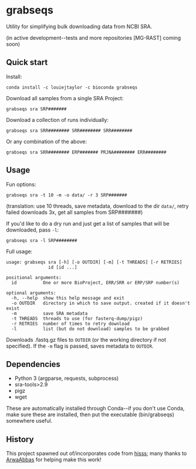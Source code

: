 # grabseqs

Utility for simplifying bulk downloading data from NCBI SRA.

(in active development--tests and more repositories [MG-RAST] coming soon)

## Quick start

Install:

    conda install -c louiejtaylor -c bioconda grabseqs

Download all samples from a single SRA Project:

    grabseqs sra SRP#######
    
Download a collection of runs individually:

    grabseqs sra SRR######## SRR######## SRR########
    
Or any combination of the above:

    grabseqs sra SRR######## ERP####### PRJNA######## ERR########

## Usage

Fun options:

    grabseqs sra -t 10 -m -o data/ -r 3 SRP#######

(translation: use 10 threads, save metadata, download to the dir `data/`, retry failed downloads 3x, get all samples from SRP#######)
    
If you'd like to do a dry run and just get a list of samples that will be downloaded, pass `-l`:
    
    grabseqs sra -l SRP########


Full usage:

    usage: grabseqs sra [-h] [-o OUTDIR] [-m] [-t THREADS] [-r RETRIES]
                    id [id ...]

    positional arguments:
      id          One or more BioProject, ERR/SRR or ERP/SRP number(s)

    optional arguments:
      -h, --help  show this help message and exit
      -o OUTDIR   directory in which to save output. created if it doesn't exist
      -m          save SRA metadata
      -t THREADS  threads to use (for fasterq-dump/pigz)
      -r RETRIES  number of times to retry download
      -l          list (but do not download) samples to be grabbed
      
Downloads .fastq.gz files to `OUTDIR` (or the working directory if not specified). If the `-m` flag is passed, saves metadata to `OUTDIR`.

## Dependencies
  
   - Python 3 (argparse, requests, subprocess)
   - sra-tools>2.9
   - pigz
   - wget

These are automatically installed through Conda--if you don't use Conda, make sure these are installed, then put the executable (bin/grabseqs) somewhere useful.

## History

This project spawned out of/incorporates code from [hisss](https://github.com/louiejtaylor/hisss); many thanks to [ArwaAbbas](https://github.com/ArwaAbbas) for helping make this work!
